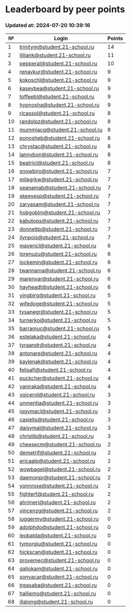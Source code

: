 # Leaderboard by peer points

### Updated at: 2024-07-20 10:39:16

| № | Login | Points |
|---|-------|--------|
|1|trinitym@student.21-school.ru|14|
|2|lilliank@student.21-school.ru|11|
|3|pepperal@student.21-school.ru|10|
|4|renaykur@student.21-school.ru|9|
|5|kokoschl@student.21-school.ru|9|
|6|kaseybea@student.21-school.ru|9|
|7|toffeebl@student.21-school.ru|9|
|8|hypnosha@student.21-school.ru|9|
|9|ricassol@student.21-school.ru|8|
|10|randolpz@student.21-school.ru|8|
|11|mummjacq@student.21-school.ru|8|
|12|ponosheb@student.21-school.ru|8|
|13|chrystac@student.21-school.ru|8|
|14|lannybon@student.21-school.ru|8|
|15|beatricl@student.21-school.ru|8|
|16|snowbiro@student.21-school.ru|7|
|17|milagrkw@student.21-school.ru|7|
|18|seanamab@student.21-school.ru|7|
|19|skeevesp@student.21-school.ru|7|
|20|zaryasam@student.21-school.ru|7|
|21|hobgoblm@student.21-school.ru|7|
|22|kabutops@student.21-school.ru|7|
|23|donnettp@student.21-school.ru|7|
|24|ilynpois@student.21-school.ru|7|
|25|mavericl@student.21-school.ru|6|
|26|lorenuzu@student.21-school.ru|6|
|27|lockemin@student.21-school.ru|6|
|28|twannama@student.21-school.ru|6|
|29|marenvar@student.21-school.ru|6|
|30|hayheadt@student.21-school.ru|6|
|31|yingbirg@student.21-school.ru|5|
|32|wifedoge@student.21-school.ru|5|
|33|tysanegr@student.21-school.ru|5|
|34|turnerko@student.21-school.ru|5|
|35|barramuc@student.21-school.ru|5|
|36|estelaka@student.21-school.ru|4|
|37|tyraandr@student.21-school.ru|4|
|38|antonare@student.21-school.ru|4|
|39|kaylenak@student.21-school.ru|4|
|40|felisafi@student.21-school.ru|4|
|41|puckcher@student.21-school.ru|4|
|42|yaniraka@student.21-school.ru|4|
|43|voicerol@student.21-school.ru|3|
|44|unmentia@student.21-school.ru|3|
|45|iggymacl@student.21-school.ru|3|
|46|casielis@student.21-school.ru|3|
|47|daisymal@student.21-school.ru|3|
|48|christib@student.21-school.ru|3|
|49|cheesecm@student.21-school.ru|2|
|50|demetrif@student.21-school.ru|2|
|51|ericaalp@student.21-school.ru|2|
|52|wowbagel@student.21-school.ru|2|
|53|daemonpr@student.21-school.ru|2|
|54|yonnrose@student.21-school.ru|2|
|55|fighterf@student.21-school.ru|2|
|56|ahrimeri@student.21-school.ru|2|
|57|vincenzg@student.21-school.ru|2|
|58|juggermy@student.21-school.ru|0|
|59|adolphdo@student.21-school.ru|0|
|60|leobalda@student.21-school.ru|0|
|61|tymorgiu@student.21-school.ru|0|
|62|hickscan@student.21-school.ru|0|
|63|provemec@student.21-school.ru|0|
|64|galiokam@student.21-school.ru|0|
|65|sonyacar@student.21-school.ru|0|
|66|treasaba@student.21-school.ru|0|
|67|halliemo@student.21-school.ru|0|
|68|illalong@student.21-school.ru|0|


